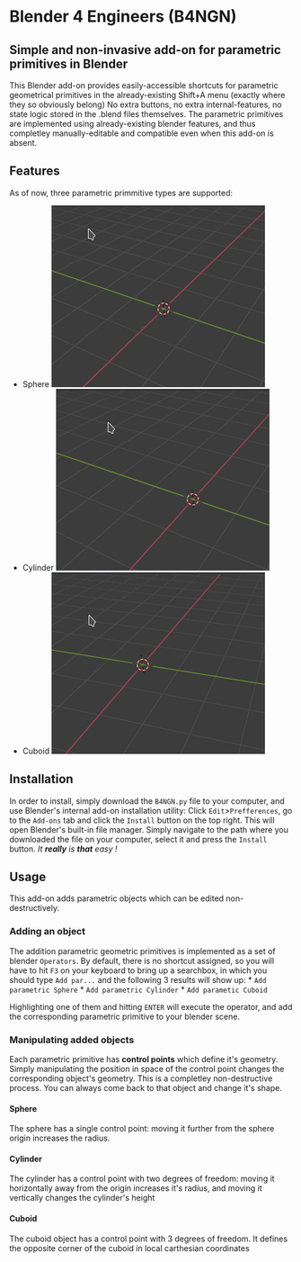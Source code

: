 # Blender 4 Engineers (B4NGN)
		
## Simple and non-invasive add-on for parametric primitives in Blender

This Blender add-on provides easily-accessible shortcuts for parametric geometrical primitives in the already-existing Shift+A menu (exactly where they so obviously belong) No extra buttons, no extra internal-features, no state logic stored in the .blend files themselves. The parametric primitives are implemented using already-existing blender features, and thus completley manually-editable and compatible even when this add-on is absent.

## Features

As of now, three parametric primmitive types are supported:

* Sphere ![adding a parametric sphere](examples/sphere.gif)
* Cylinder ![adding a parametric cylinder](examples/cylinder.gif)
* Cuboid ![adding a parametric cuboid](examples/cuboid.gif)

## Installation
	
In order to install, simply download the `B4NGN.py` file to your computer, and use Blender's internal add-on installation utility:
Click `Edit`>`Prefferences`, go to the `Add-ons` tab and click the `Install` button on the top right. This will open Blender's built-in file manager. Simply navigate to the path where you downloaded the file on your computer, select it and press the `Install` button. _It **really** is **that** easy !_

## Usage

This add-on adds parametric objects which can be edited non-destructively.

### Adding an object

The addition parametric geometric primitives is implemented as a set of blender `Operators`. By default, there is no shortcut assigned, so you will have to hit `F3` on your keyboard to bring up a searchbox, in which you should type `Add par...` and the following 3 results will show up:
	* `Add parametric Sphere`
	* `Add parametric Cylinder`
	* `Add parametic Cuboid`
	
Highlighting one of them and hitting `ENTER` will execute the operator, and add the corresponding parametric primitive to your blender scene.

### Manipulating added objects

Each parametric primitive has **control points** which define it's geometry. 
Simply manipulating the position in space of the control point changes the corresponding object's geometry. This is a completley non-destructive process. You can always come back to that object and change it's shape. 

#### Sphere
	
The sphere has a single control point: moving it further from the sphere origin increases the radius.

#### Cylinder

The cylinder has a control point with two degrees of freedom: moving it horizontally away from the origin increases it's radius, and moving it vertically changes the cylinder's height

#### Cuboid

The cuboid object has a control point with 3 degrees of freedom. It defines the opposite corner of the cuboid in local carthesian coordinates
